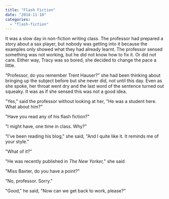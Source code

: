 ```yaml
---
title: "Flash Fiction"
date: "2014-11-18"
categories: 
  - "flash-fiction"
---
```


It was a slow day in non-fiction writing class. The professor had prepared a story about a sax player, but nobody was getting into it because the examples only showed what they had already learnt. The professor sensed something was not working, but he did not know how to fix it. Or did not care. Either way, Tracy was so bored, she decided to change the pace a little.

"Professor, do you remember Trent Hauser?" she had been thinking about bringing up the subject before but she never did, not until this day. Even as she spoke, her throat went dry and the last word of the sentence turned out squeaky. It was as if she sensed this was not a good idea.

"Yes," said the professor without looking at her, "He was a student here. What about him?"

"Have you read any of his flash fiction?"

"I might have, one time in class. Why?"

"I've been reading his blog," she said, "And I quite like it. It reminds me of your style."

"What of it?"

"He was recently published in _The New Yorker,_" she said

"Miss Baxter, do you have a point?"

"No, professor. Sorry."

"Good," he said, "Now can we get back to work, please?"
